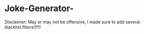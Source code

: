 # Joke-Generator-
Disclaimer: May or may not be offensive, I made sure to add several blacklist filters!!!!!!
